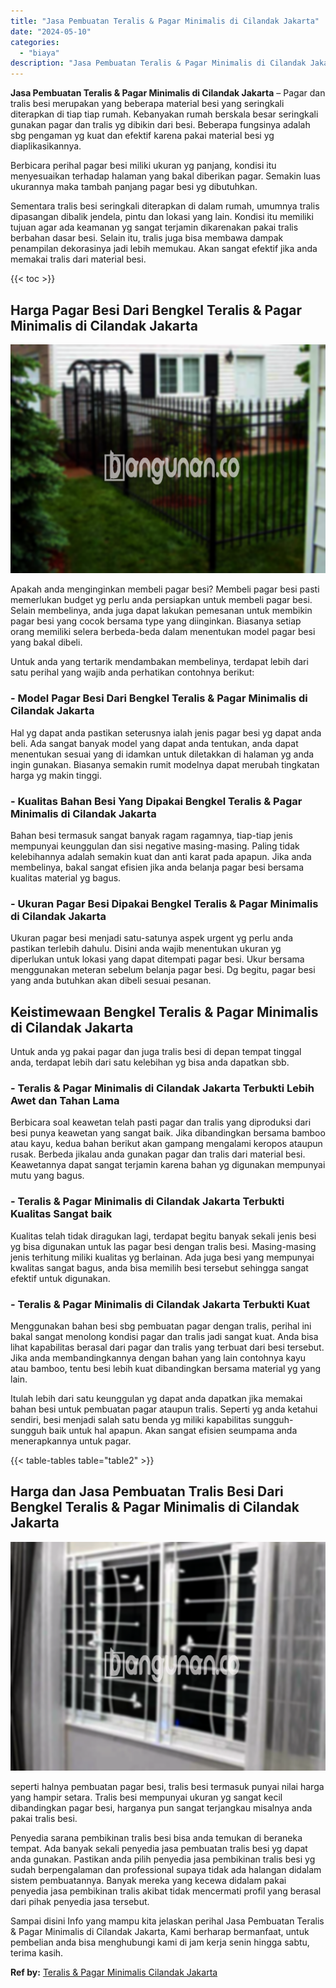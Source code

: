 ```yaml
---
title: "Jasa Pembuatan Teralis & Pagar Minimalis di Cilandak Jakarta"
date: "2024-05-10"
categories: 
  - "biaya"
description: "Jasa Pembuatan Teralis & Pagar Minimalis di Cilandak Jakarta. Sampai disini Info yang mampu kita jelaskan perihal Jasa Pembuatan Teralis & Pagar Minimalis di..."
---
```


**Jasa Pembuatan Teralis & Pagar Minimalis di Cilandak Jakarta** – Pagar dan tralis besi merupakan yang beberapa material besi yang seringkali diterapkan di tiap tiap rumah. Kebanyakan rumah berskala besar seringkali gunakan pagar dan tralis yg dibikin dari besi. Beberapa fungsinya adalah sbg pengaman yg kuat dan efektif karena pakai material besi yg diaplikasikannya.

Berbicara perihal pagar besi miliki ukuran yg panjang, kondisi itu menyesuaikan terhadap halaman yang bakal diberikan pagar. Semakin luas ukurannya maka tambah panjang pagar besi yg dibutuhkan.

Sementara tralis besi seringkali diterapkan di dalam rumah, umumnya tralis dipasangan dibalik jendela, pintu dan lokasi yang lain. Kondisi itu memiliki tujuan agar ada keamanan yg sangat terjamin dikarenakan pakai tralis berbahan dasar besi. Selain itu, tralis juga bisa membawa dampak penampilan dekorasinya jadi lebih memukau. Akan sangat efektif jika anda memakai tralis dari material besi.

{{< toc >}}

## Harga Pagar Besi Dari Bengkel Teralis & Pagar Minimalis di Cilandak Jakarta

![Jasa Pembuatan Teralis & Pagar Minimalis di Cilandak Jakarta](/images/pagar-minimalis-murah-43.png)

Apakah anda menginginkan membeli pagar besi? Membeli pagar besi pasti memerlukan budget yg perlu anda persiapkan untuk membeli pagar besi. Selain membelinya, anda juga dapat lakukan pemesanan untuk membikin pagar besi yang cocok bersama type yang diinginkan. Biasanya setiap orang memiliki selera berbeda-beda dalam menentukan model pagar besi yang bakal dibeli.

Untuk anda yang tertarik mendambakan membelinya, terdapat lebih dari satu perihal yang wajib anda perhatikan contohnya berikut:
### \- Model Pagar Besi Dari Bengkel Teralis & Pagar Minimalis di Cilandak Jakarta

Hal yg dapat anda pastikan seterusnya ialah jenis pagar besi yg dapat anda beli. Ada sangat banyak model yang dapat anda tentukan, anda dapat menentukan sesuai yang di idamkan untuk diletakkan di halaman yg anda ingin gunakan. Biasanya semakin rumit modelnya dapat merubah tingkatan harga yg makin tinggi.

### \- Kualitas Bahan Besi Yang Dipakai Bengkel Teralis & Pagar Minimalis di Cilandak Jakarta

Bahan besi termasuk sangat banyak ragam ragamnya, tiap-tiap jenis mempunyai keunggulan dan sisi negative masing-masing. Paling tidak kelebihannya adalah semakin kuat dan anti karat pada apapun. Jika anda membelinya, bakal sangat efisien jika anda belanja pagar besi bersama kualitas material yg bagus.

### \- Ukuran Pagar Besi Dipakai Bengkel Teralis & Pagar Minimalis di Cilandak Jakarta

Ukuran pagar besi menjadi satu-satunya aspek urgent yg perlu anda pastikan terlebih dahulu. Disini anda wajib menentukan ukuran yg diperlukan untuk lokasi yang dapat ditempati pagar besi. Ukur bersama menggunakan meteran sebelum belanja pagar besi. Dg begitu, pagar besi yang anda butuhkan akan dibeli sesuai pesanan.

## Keistimewaan Bengkel Teralis & Pagar Minimalis di Cilandak Jakarta

Untuk anda yg pakai pagar dan juga tralis besi di depan tempat tinggal anda, terdapat lebih dari satu kelebihan yg bisa anda dapatkan sbb.

### \- Teralis & Pagar Minimalis di Cilandak Jakarta Terbukti Lebih Awet dan Tahan Lama

Berbicara soal keawetan telah pasti pagar dan tralis yang diproduksi dari besi punya keawetan yang sangat baik. Jika dibandingkan bersama bamboo atau kayu, kedua bahan berikut akan gampang mengalami keropos ataupun rusak. Berbeda jikalau anda gunakan pagar dan tralis dari material besi. Keawetannya dapat sangat terjamin karena bahan yg digunakan mempunyai mutu yang bagus.

### \- Teralis & Pagar Minimalis di Cilandak Jakarta Terbukti Kualitas Sangat baik

Kualitas telah tidak diragukan lagi, terdapat begitu banyak sekali jenis besi yg bisa digunakan untuk las pagar besi dengan tralis besi. Masing-masing jenis terhitung miliki kualitas yg berlainan. Ada juga besi yang mempunyai kwalitas sangat bagus, anda bisa memilih besi tersebut sehingga sangat efektif untuk digunakan.

### \- Teralis & Pagar Minimalis di Cilandak Jakarta Terbukti Kuat

Menggunakan bahan besi sbg pembuatan pagar dengan tralis, perihal ini bakal sangat menolong kondisi pagar dan tralis jadi sangat kuat. Anda bisa lihat kapabilitas berasal dari pagar dan tralis yang terbuat dari besi tersebut. Jika anda membandingkannya dengan bahan yang lain contohnya kayu atau bamboo, tentu besi lebih kuat dibandingkan bersama material yg yang lain.

Itulah lebih dari satu keunggulan yg dapat anda dapatkan jika memakai bahan besi untuk pembuatan pagar ataupun tralis. Seperti yg anda ketahui sendiri, besi menjadi salah satu benda yg miliki kapabilitas sungguh-sungguh baik untuk hal apapun. Akan sangat efisien seumpama anda menerapkannya untuk pagar.

{{< table-tables table="table2" >}}

## Harga dan Jasa Pembuatan Tralis Besi Dari Bengkel Teralis & Pagar Minimalis di Cilandak Jakarta

![Jasa Pembuatan Teralis & Pagar Minimalis di Cilandak Jakarta](/images/teralis-minimalis-murah-21.png)

seperti halnya pembuatan pagar besi, tralis besi termasuk punyai nilai harga yang hampir setara. Tralis besi mempunyai ukuran yg sangat kecil dibandingkan pagar besi, harganya pun sangat terjangkau misalnya anda pakai tralis besi.

Penyedia sarana pembikinan tralis besi bisa anda temukan di beraneka tempat. Ada banyak sekali penyedia jasa pembuatan tralis besi yg dapat anda gunakan. Pastikan anda pilih penyedia jasa pembikinan tralis besi yg sudah berpengalaman dan professional supaya tidak ada halangan didalam sistem pembuatannya. Banyak mereka yang kecewa didalam pakai penyedia jasa pembikinan tralis akibat tidak mencermati profil yang berasal dari pihak penyedia jasa tersebut.

Sampai disini Info yang mampu kita jelaskan perihal Jasa Pembuatan Teralis & Pagar Minimalis di Cilandak Jakarta, Kami berharap bermanfaat, untuk pembelian anda bisa menghubungi kami di jam kerja senin hingga sabtu, terima kasih.

**Ref by:** [Teralis & Pagar Minimalis Cilandak Jakarta](https://id.wikipedia.org/wiki/Teralis)
